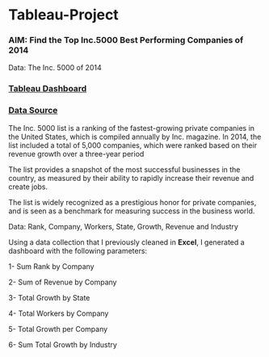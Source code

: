 # Tableau-Project

### AIM: Find the Top Inc.5000 Best Performing Companies of 2014

Data: The Inc. 5000 of 2014

### [Tableau Dashboard](https://public.tableau.com/app/profile/gustavo8148/viz/BiggestGrowthofU_S_CompaniesInc_5000of2014/Dashboard1)

### [Data Source](https://www.inc.com/inc5000)

The Inc. 5000 list is a ranking of the fastest-growing private companies in the United States, which is compiled annually by Inc. magazine. In 2014, the list included a total of 5,000 companies, which were ranked based on their revenue growth over a three-year period

The list provides a snapshot of the most successful businesses in the country, as measured by their ability to rapidly increase their revenue and create jobs.

The list is widely recognized as a prestigious honor for private companies, and is seen as a benchmark for measuring success in the business world.

Data: Rank, Company, Workers, State, Growth, Revenue and Industry

Using a data collection that I previously cleaned in **Excel**, I generated a dashboard with the following parameters:

1- Sum Rank by Company

2- Sum of Revenue by Company

3- Total Growth by State

4- Total Workers by Company

5- Total Growth per Company

6- Sum Total Growth by Industry
